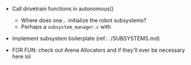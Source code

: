 - Call drivetrain functions in autonomous()
    - Where does one... initialize the robot subsystems?
    - Perhaps a `subsystem_manager.c` with 

- Implement subsystem boilerplate (ref.: ./SUBSYSTEMS.md)


- FOR FUN: check out Arena Allocators and if they'll ever be necessary here lol